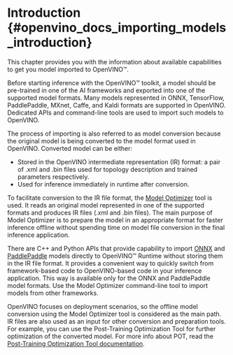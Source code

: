 # Introduction {#openvino_docs_importing_models_introduction}

This chapter provides you with the information about available capabilities to get you model imported to OpenVINO™.

Before starting inference with the OpenVINO™ toolkit, a model should be pre-trained in one of the AI frameworks and exported into one of the supported model formats. Many models represented in ONNX, TensorFlow, PaddlePaddle, MXnet, Caffe, and Kaldi formats are supported in OpenVINO. Dedicated APIs and command-line tools are used to import such models to OpenVINO. 

The process of importing is also referred to as model conversion because the original model is being converted to the model format used in OpenVINO. Converted model can be either:

*	Stored in the OpenVINO intermediate representation (IR) format: a pair of .xml and .bin files used for topology description and trained parameters respectively.
*	Used for inference immediately in runtime after conversion. 

To facilitate conversion to the IR file format, the [Model Optimizer](MO_DG/Deep_Learning_Model_Optimizer_DevGuide.md) tool is used. It reads an original model represented in one of the supported formats and produces IR files (.xml and .bin files). The main purpose of Model Optimizer is to prepare the model in an appropriate format for faster inference offline without spending time on model file conversion in the final inference application.

There are C++ and Python APIs that provide capability to import [ONNX](OV_Runtime_UG/ONNX_Support.md) and [PaddlePaddle](OV_Runtime_UG/Paddle_Support.md) models directly to OpenVINO™ Runtime without storing them in the IR file format. It provides a convenient way to quickly switch from framework-based code to OpenVINO-based code in your inference application. This way is available only for the ONNX and PaddlePaddle model formats. Use the Model Optimizer command-line tool to import models from other frameworks.

OpenVINO focuses on deployment scenarios, so the offline model conversion using the Model Optimizer tool is considered as the main path. IR files are also used as an input for other conversion and preparation tools. For example, you can use the Post-Training Optimization Tool for further optimization of the converted model. For more info about POT, read the [Post-Training Optimization Tool documentation](../tools/pot/README.md).
